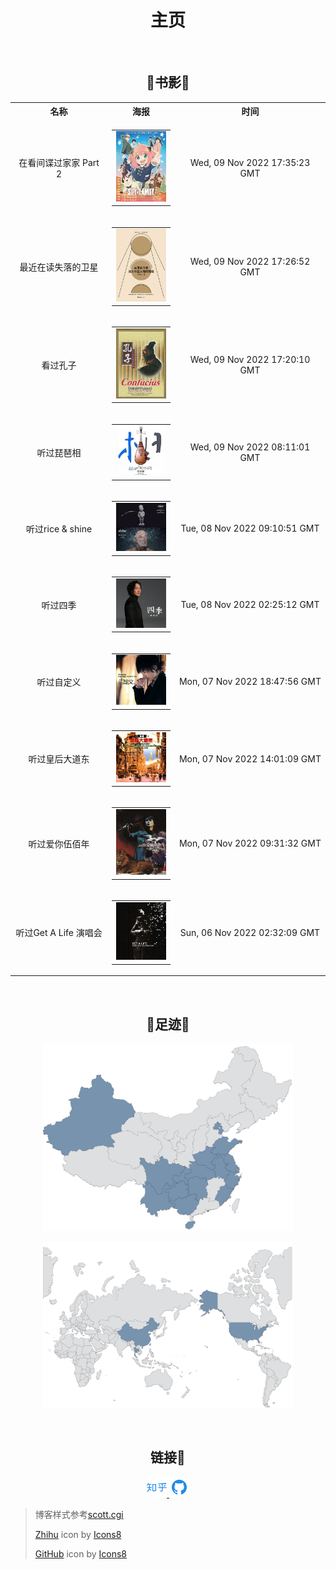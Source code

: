 
<h1 style="text-align:center;">主页</h1>

<br>

<h2 style="text-align:center;">🐳书影🐳</h2>

<!-- MOVIE_TRACKER_START --><!-- REMOVE_MARK --> <table style="text-align:center;" align="center"> <tr> <th>名称</th> <th>海报</th> <th>时间</th> </tr> <tr> <td>在看间谍过家家 Part 2</td> <td><table style="text-align:center;" align="center"><tr> <td width="80px"><a href="https://movie.douban.com/subject/35724582/" title="SPY×FAMILY 第2クール"> <img alt="SPY×FAMILY 第2クール" src="./assets/image/posters/225.jpg" /></a></td> </tr></table></td> <td>Wed, 09 Nov 2022 17:35:23 GMT</td> </tr> <tr> <td>最近在读失落的卫星</td> <td><table style="text-align:center;" align="center"><tr> <td width="80px"><a href="https://book.douban.com/subject/35025453/" title="失落的卫星"> <img alt="失落的卫星" src="./assets/image/posters/489.jpg" /></a></td> </tr></table></td> <td>Wed, 09 Nov 2022 17:26:52 GMT</td> </tr> <tr> <td>看过孔子</td> <td><table style="text-align:center;" align="center"><tr> <td width="80px"><a href="https://movie.douban.com/subject/2988910/" title="孔子"> <img alt="孔子" src="./assets/image/posters/742.jpg" /></a></td> </tr></table></td> <td>Wed, 09 Nov 2022 17:20:10 GMT</td> </tr> <tr> <td>听过琵琶相</td> <td><table style="text-align:center;" align="center"><tr> <td width="80px"><a href="https://music.douban.com/subject/1462686/" title="琵琶相"> <img alt="琵琶相" src="./assets/image/posters/998.jpg" /></a></td> </tr></table></td> <td>Wed, 09 Nov 2022 08:11:01 GMT</td> </tr> <tr> <td>听过rice & shine</td> <td><table style="text-align:center;" align="center"><tr> <td width="80px"><a href="https://music.douban.com/subject/25876826/" title="rice &amp; shine"> <img alt="rice &amp; shine" src="./assets/image/posters/1290.jpg" /></a></td> </tr></table></td> <td>Tue, 08 Nov 2022 09:10:51 GMT</td> </tr> <tr> <td>听过四季</td> <td><table style="text-align:center;" align="center"><tr> <td width="80px"><a href="https://music.douban.com/subject/26872198/" title="四季"> <img alt="四季" src="./assets/image/posters/1545.jpg" /></a></td> </tr></table></td> <td>Tue, 08 Nov 2022 02:25:12 GMT</td> </tr> <tr> <td>听过自定义</td> <td><table style="text-align:center;" align="center"><tr> <td width="80px"><a href="https://music.douban.com/subject/3711014/" title="自定义"> <img alt="自定义" src="./assets/image/posters/1802.jpg" /></a></td> </tr></table></td> <td>Mon, 07 Nov 2022 18:47:56 GMT</td> </tr> <tr> <td>听过皇后大道东</td> <td><table style="text-align:center;" align="center"><tr> <td width="80px"><a href="https://music.douban.com/subject/1761913/" title="皇后大道东"> <img alt="皇后大道东" src="./assets/image/posters/2065.jpg" /></a></td> </tr></table></td> <td>Mon, 07 Nov 2022 14:01:09 GMT</td> </tr> <tr> <td>听过爱你伍佰年</td> <td><table style="text-align:center;" align="center"><tr> <td width="80px"><a href="https://music.douban.com/subject/1395151/" title="爱你伍佰年"> <img alt="爱你伍佰年" src="./assets/image/posters/2328.jpg" /></a></td> </tr></table></td> <td>Mon, 07 Nov 2022 09:31:32 GMT</td> </tr> <tr> <td>听过Get A Life 演唱会</td> <td><table style="text-align:center;" align="center"><tr> <td width="80px"><a href="https://music.douban.com/subject/1768623/" title="Get A Life 演唱会"> <img alt="Get A Life 演唱会" src="./assets/image/posters/2618.jpg" /></a></td> </tr></table></td> <td>Sun, 06 Nov 2022 02:32:09 GMT</td> </tr> </table><!-- MOVIE_TRACKER_END -->

<br>

<h2 style="text-align:center;">🐳足迹🐳</h2>

<p style="text-align:center;"> <img src="./assets/image/china_map.png" width="400px"> </p>

<p style="text-align:center;"> <img src="./assets/image/world_map.png" width="400px"> </p>

<br>

<h2 style="text-align:center;">链接🔗</h2>

<p style="text-align:center;"><a href="https://www.zhihu.com/people/Cathode" target="_blank" alt="Zhihu" title="Zhihu"> <img src="./assets/image/zhihu-512.png" width="32px"/> </a>
<a href="https://github.com/reskipper" target="_blank" alt="GitHub" title="GitHub"> <img src="./assets/image/github-512.png" width="32px"/> </a></p>

> 博客样式参考[]()<a target="_blank" href="https://scottcgi.github.io/">scott.cgi</a>
>
> <a target="_blank" href="https://icons8.com/icon/2Sk9rPFlL-fu/zhihu">Zhihu</a> icon by <a target="_blank" href="https://icons8.com">Icons8</a>
>
> <a target="_blank" href="https://icons8.com/icon/16318/github">GitHub</a> icon by <a target="_blank" href="https://icons8.com">Icons8</a>
